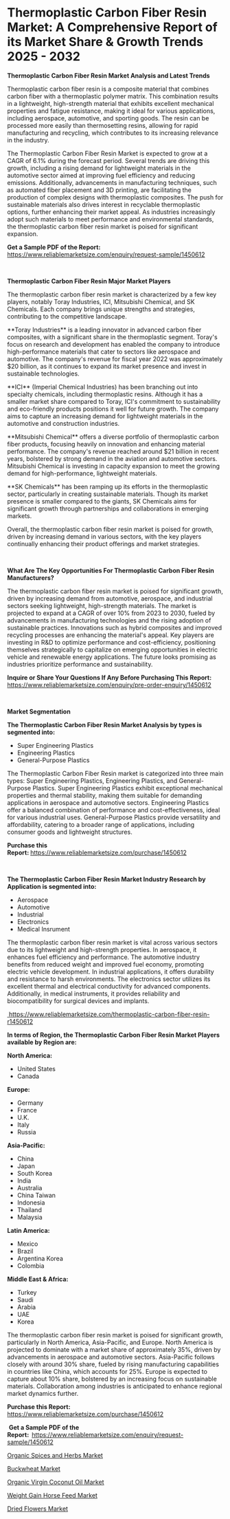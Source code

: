 <p><h1>Thermoplastic Carbon Fiber Resin Market: A Comprehensive Report of its Market Share & Growth Trends 2025 - 2032</h1></p><p><strong>Thermoplastic Carbon Fiber Resin Market Analysis and Latest Trends</strong></p>
<p><p>Thermoplastic carbon fiber resin is a composite material that combines carbon fiber with a thermoplastic polymer matrix. This combination results in a lightweight, high-strength material that exhibits excellent mechanical properties and fatigue resistance, making it ideal for various applications, including aerospace, automotive, and sporting goods. The resin can be processed more easily than thermosetting resins, allowing for rapid manufacturing and recycling, which contributes to its increasing relevance in the industry.</p><p>The Thermoplastic Carbon Fiber Resin Market is expected to grow at a CAGR of 6.1% during the forecast period. Several trends are driving this growth, including a rising demand for lightweight materials in the automotive sector aimed at improving fuel efficiency and reducing emissions. Additionally, advancements in manufacturing techniques, such as automated fiber placement and 3D printing, are facilitating the production of complex designs with thermoplastic composites. The push for sustainable materials also drives interest in recyclable thermoplastic options, further enhancing their market appeal. As industries increasingly adopt such materials to meet performance and environmental standards, the thermoplastic carbon fiber resin market is poised for significant expansion.</p></p>
<p><strong>Get a Sample PDF of the Report:&nbsp;</strong> <a href="https://www.reliablemarketsize.com/enquiry/request-sample/1450612?utm_campaign=1897&utm_medium=2&utm_source=Github&utm_content=ia&utm_term=02022025&utm_id=thermoplastic-carbon-fiber-resin">https://www.reliablemarketsize.com/enquiry/request-sample/1450612</a></p>
<p>&nbsp;</p>
<p><strong>Thermoplastic Carbon Fiber Resin Major Market Players</strong></p>
<p><p>The thermoplastic carbon fiber resin market is characterized by a few key players, notably Toray Industries, ICI, Mitsubishi Chemical, and SK Chemicals. Each company brings unique strengths and strategies, contributing to the competitive landscape.</p><p>**Toray Industries** is a leading innovator in advanced carbon fiber composites, with a significant share in the thermoplastic segment. Toray's focus on research and development has enabled the company to introduce high-performance materials that cater to sectors like aerospace and automotive. The company's revenue for fiscal year 2022 was approximately $20 billion, as it continues to expand its market presence and invest in sustainable technologies.</p><p>**ICI** (Imperial Chemical Industries) has been branching out into specialty chemicals, including thermoplastic resins. Although it has a smaller market share compared to Toray, ICI's commitment to sustainability and eco-friendly products positions it well for future growth. The company aims to capture an increasing demand for lightweight materials in the automotive and construction industries.</p><p>**Mitsubishi Chemical** offers a diverse portfolio of thermoplastic carbon fiber products, focusing heavily on innovation and enhancing material performance. The company's revenue reached around $21 billion in recent years, bolstered by strong demand in the aviation and automotive sectors. Mitsubishi Chemical is investing in capacity expansion to meet the growing demand for high-performance, lightweight materials.</p><p>**SK Chemicals** has been ramping up its efforts in the thermoplastic sector, particularly in creating sustainable materials. Though its market presence is smaller compared to the giants, SK Chemicals aims for significant growth through partnerships and collaborations in emerging markets.</p><p>Overall, the thermoplastic carbon fiber resin market is poised for growth, driven by increasing demand in various sectors, with the key players continually enhancing their product offerings and market strategies.</p></p>
<p>&nbsp;</p>
<p><strong>What Are The Key Opportunities For Thermoplastic Carbon Fiber Resin Manufacturers?</strong></p>
<p><p>The thermoplastic carbon fiber resin market is poised for significant growth, driven by increasing demand from automotive, aerospace, and industrial sectors seeking lightweight, high-strength materials. The market is projected to expand at a CAGR of over 10% from 2023 to 2030, fueled by advancements in manufacturing technologies and the rising adoption of sustainable practices. Innovations such as hybrid composites and improved recycling processes are enhancing the material's appeal. Key players are investing in R&D to optimize performance and cost-efficiency, positioning themselves strategically to capitalize on emerging opportunities in electric vehicle and renewable energy applications. The future looks promising as industries prioritize performance and sustainability.</p></p>
<p><strong>Inquire or Share Your Questions If Any Before Purchasing This Report:</strong> <a href="https://www.reliablemarketsize.com/enquiry/pre-order-enquiry/1450612?utm_campaign=1897&utm_medium=2&utm_source=Github&utm_content=ia&utm_term=02022025&utm_id=thermoplastic-carbon-fiber-resin">https://www.reliablemarketsize.com/enquiry/pre-order-enquiry/1450612</a></p>
<p>&nbsp;</p>
<p><strong>Market Segmentation</strong></p>
<p><strong>The Thermoplastic Carbon Fiber Resin Market Analysis by types is segmented into:</strong></p>
<p><ul><li>Super Engineering Plastics</li><li>Engineering Plastics</li><li>General-Purpose Plastics</li></ul></p>
<p><p>The Thermoplastic Carbon Fiber Resin market is categorized into three main types: Super Engineering Plastics, Engineering Plastics, and General-Purpose Plastics. Super Engineering Plastics exhibit exceptional mechanical properties and thermal stability, making them suitable for demanding applications in aerospace and automotive sectors. Engineering Plastics offer a balanced combination of performance and cost-effectiveness, ideal for various industrial uses. General-Purpose Plastics provide versatility and affordability, catering to a broader range of applications, including consumer goods and lightweight structures.</p></p>
<p><strong>Purchase this Report:&nbsp;</strong><a href="https://www.reliablemarketsize.com/purchase/1450612?utm_campaign=1897&utm_medium=2&utm_source=Github&utm_content=ia&utm_term=02022025&utm_id=thermoplastic-carbon-fiber-resin">https://www.reliablemarketsize.com/purchase/1450612</a></p>
<p>&nbsp;</p>
<p><strong>The Thermoplastic Carbon Fiber Resin Market Industry Research by Application is segmented into:</strong></p>
<p><ul><li>Aerospace</li><li>Automotive</li><li>Industrial</li><li>Electronics</li><li>Medical Insrument</li></ul></p>
<p><p>The thermoplastic carbon fiber resin market is vital across various sectors due to its lightweight and high-strength properties. In aerospace, it enhances fuel efficiency and performance. The automotive industry benefits from reduced weight and improved fuel economy, promoting electric vehicle development. In industrial applications, it offers durability and resistance to harsh environments. The electronics sector utilizes its excellent thermal and electrical conductivity for advanced components. Additionally, in medical instruments, it provides reliability and biocompatibility for surgical devices and implants.</p></p>
<p><a href="https://www.reliablemarketsize.com/thermoplastic-carbon-fiber-resin-r1450612?utm_campaign=1897&utm_medium=2&utm_source=Github&utm_content=ia&utm_term=02022025&utm_id=thermoplastic-carbon-fiber-resin">&nbsp;https://www.reliablemarketsize.com/thermoplastic-carbon-fiber-resin-r1450612</a></p>
<p><strong>In terms of Region, the Thermoplastic Carbon Fiber Resin Market Players available by Region are:</strong></p>
<p>
    <p> <strong> North America: </strong>
        <ul>
            <li>United States</li>
            <li>Canada</li>
        </ul>
        </p> 
    <p> <strong> Europe: </strong>
        <ul>
            <li>Germany</li>
            <li>France</li>
            <li>U.K.</li>
            <li>Italy</li>
            <li>Russia</li>
        </ul>
        </p> 
    <p> <strong> Asia-Pacific: </strong>
        <ul>
            <li>China</li>
            <li>Japan</li>
            <li>South Korea</li>
            <li>India</li>
            <li>Australia</li>
            <li>China Taiwan</li>
            <li>Indonesia</li>
            <li>Thailand</li>
            <li>Malaysia</li>
        </ul>
        </p> 
    <p> <strong> Latin America: </strong>
        <ul>
            <li>Mexico</li>
            <li>Brazil</li>
            <li>Argentina Korea</li>
            <li>Colombia</li>
        </ul>
        </p> 
    <p> <strong> Middle East & Africa: </strong>
        <ul>
            <li>Turkey</li>
            <li>Saudi</li>
            <li>Arabia</li>
            <li>UAE</li>
            <li>Korea</li>
        </ul>
    </p>
    </p>
<p><p>The thermoplastic carbon fiber resin market is poised for significant growth, particularly in North America, Asia-Pacific, and Europe. North America is projected to dominate with a market share of approximately 35%, driven by advancements in aerospace and automotive sectors. Asia-Pacific follows closely with around 30% share, fueled by rising manufacturing capabilities in countries like China, which accounts for 25%. Europe is expected to capture about 10% share, bolstered by an increasing focus on sustainable materials. Collaboration among industries is anticipated to enhance regional market dynamics further.</p></p>
<p><strong>Purchase this Report: </strong><a href="https://www.reliablemarketsize.com/purchase/1450612?utm_campaign=1897&utm_medium=2&utm_source=Github&utm_content=ia&utm_term=02022025&utm_id=thermoplastic-carbon-fiber-resin">https://www.reliablemarketsize.com/purchase/1450612</a></p>
<p>&nbsp;<strong>Get a Sample PDF of the Report:&nbsp;&nbsp;</strong><a href="https://www.reliablemarketsize.com/enquiry/request-sample/1450612?utm_campaign=1897&utm_medium=2&utm_source=Github&utm_content=ia&utm_term=02022025&utm_id=thermoplastic-carbon-fiber-resin">https://www.reliablemarketsize.com/enquiry/request-sample/1450612</a></p>
<p><strong></strong></p>
<p><p><a href="https://www.linkedin.com/pulse/organic-spices-herbs-market-analysis-report-focuses-1enac?utm_campaign=1897&utm_medium=2&utm_source=Github&utm_content=ia&utm_term=02022025&utm_id=thermoplastic-carbon-fiber-resin">Organic Spices and Herbs Market</a></p><p><a href="https://www.linkedin.com/pulse/comprehensive-breakdown-buckwheat-markets-146-cagr-2025-2032-iwmef?utm_campaign=1897&utm_medium=2&utm_source=Github&utm_content=ia&utm_term=02022025&utm_id=thermoplastic-carbon-fiber-resin">Buckwheat Market</a></p><p><a href="https://www.linkedin.com/pulse/research-examination-onthe-organic-virgin-coconut-b0ydc?utm_campaign=1897&utm_medium=2&utm_source=Github&utm_content=ia&utm_term=02022025&utm_id=thermoplastic-carbon-fiber-resin">Organic Virgin Coconut Oil Market</a></p><p><a href="https://www.linkedin.com/pulse/unlock-vital-data-weight-gain-horse-feed-market-financial-summary-3wvsc?utm_campaign=1897&utm_medium=2&utm_source=Github&utm_content=ia&utm_term=02022025&utm_id=thermoplastic-carbon-fiber-resin">Weight Gain Horse Feed Market</a></p><p><a href="https://www.linkedin.com/pulse/emerging-trends-dried-flowers-market-detailed-overview-applications-m49gc?utm_campaign=1897&utm_medium=2&utm_source=Github&utm_content=ia&utm_term=02022025&utm_id=thermoplastic-carbon-fiber-resin">Dried Flowers Market</a></p></p>